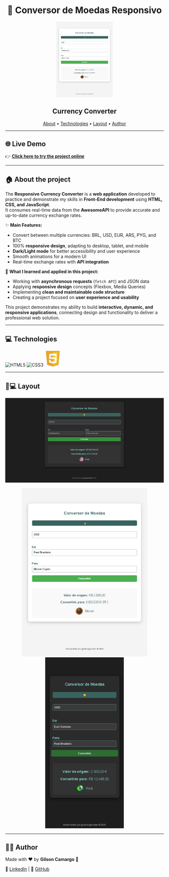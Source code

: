 <h1 align="center">
  💱 Conversor de Moedas Responsivo
</h1>

<p align="center">
  <img src="https://github.com/gcamargocoder/Conversor_Moedas_Responsivo_API/blob/master/assets/img_Tablet.png?raw=true" alt="App Preview" width="180px">
</p>

<h2 align="center">Currency Converter</h2>

<p align="center">
  <a href="#about">About</a> •
  <a href="#technologies">Technologies</a> •
  <a href="#layout">Layout</a> •
  <a href="#author">Author</a>
</p>

---

## 🌐 Live Demo

👉 [**Click here to try the project online**](https://gcamargocoder.github.io/Conversor_Moedas_Responsivo_API/)  

---

<a name="about"></a>
## :house: About the project


The **Responsive Currency Converter** is a **web application** developed to practice and demonstrate my skills in **Front-End development** using **HTML, CSS, and JavaScript**.  
It consumes real-time data from the **AwesomeAPI** to provide accurate and up-to-date currency exchange rates.  

✨ **Main Features:**
- Convert between multiple currencies: BRL, USD, EUR, ARS, PYG, and BTC  
- 100% **responsive design**, adapting to desktop, tablet, and mobile  
- **Dark/Light mode** for better accessibility and user experience  
- Smooth animations for a modern UI  
- Real-time exchange rates with **API integration**  

🚀 **What I learned and applied in this project:**
- Working with **asynchronous requests** (`fetch API`) and JSON data  
- Applying **responsive design** concepts (Flexbox, Media Queries)  
- Implementing **clean and maintainable code structure**  
- Creating a project focused on **user experience and usability**  

This project demonstrates my ability to build **interactive, dynamic, and responsive applications**, connecting design and functionality to deliver a professional web solution.

---

<a name="technologies"></a>
## :computer: Technologies

<p align="left">
  <img alt="HTML5" src="https://github.com/gcamargocoder/03_Projeto_PETSHOP_RESPONSIVA_26-08-25/blob/main/img/html.png?raw=true" width="50px"/>
  <img alt="CSS3" src="https://github.com/gcamargocoder/03_Projeto_PETSHOP_RESPONSIVA_26-08-25/blob/main/img/css-3.png?raw=true" width="50px"/>
  <img alt="JavaScript" src="https://github.com/gcamargocoder/Conversor_Moedas_Responsivo_API/blob/master/assets/icon_javascript.png?raw=true" width="53px"/>
</p>

---

<a name="layout"></a>
## 📱💻 Layout

<p align="center">
  <img src="https://github.com/gcamargocoder/Conversor_Moedas_Responsivo_API/blob/master/assets/img_Computer.png?raw=true" alt="Desktop Version" width="600px">
</p>

<p align="center">
  <img src="https://github.com/gcamargocoder/Conversor_Moedas_Responsivo_API/blob/master/assets/img_Tablet.png?raw=true" alt="Tablet Version" width="400px">
  <img src="https://github.com/gcamargocoder/Conversor_Moedas_Responsivo_API/blob/master/assets/img_Cell_Phone.png?raw=true" alt="Mobile Version" width="250px">
</p>

---

<a name="author"></a>
## 👨‍💻 Author

Made with ♥ by **Gilson Camargo** 🚀  

🔗 [LinkedIn](https://www.linkedin.com/in/gilcamargo/) | 🔗 [GitHub](https://github.com/gcamargocoder)
